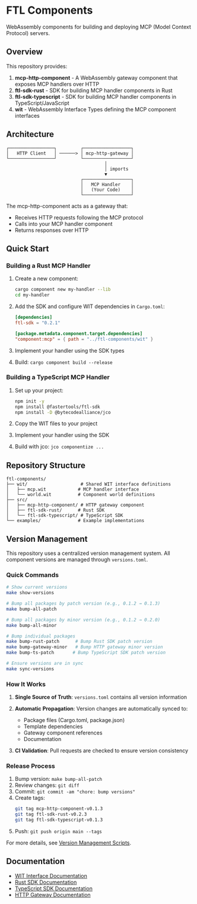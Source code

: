 # FTL Components

WebAssembly components for building and deploying MCP (Model Context Protocol) servers.

## Overview

This repository provides:

1. **mcp-http-component** - A WebAssembly gateway component that exposes MCP handlers over HTTP
2. **ftl-sdk-rust** - SDK for building MCP handler components in Rust
3. **ftl-sdk-typescript** - SDK for building MCP handler components in TypeScript/JavaScript
4. **wit** - WebAssembly Interface Types defining the MCP component interfaces

## Architecture

```
┌─────────────────┐         ┌──────────────────┐
│   HTTP Client   │ ──────> │ mcp-http-gateway │
└─────────────────┘         └──────────────────┘
                                     │
                                     │ imports
                                     ▼
                            ┌──────────────────┐
                            │   MCP Handler    │
                            │   (Your Code)    │
                            └──────────────────┘
```

The mcp-http-component acts as a gateway that:
- Receives HTTP requests following the MCP protocol
- Calls into your MCP handler component
- Returns responses over HTTP

## Quick Start

### Building a Rust MCP Handler

1. Create a new component:
   ```bash
   cargo component new my-handler --lib
   cd my-handler
   ```

2. Add the SDK and configure WIT dependencies in `Cargo.toml`:
   ```toml
   [dependencies]
   ftl-sdk = "0.2.1"
   
   [package.metadata.component.target.dependencies]
   "component:mcp" = { path = "../ftl-components/wit" }
   ```

3. Implement your handler using the SDK types
4. Build: `cargo component build --release`

### Building a TypeScript MCP Handler

1. Set up your project:
   ```bash
   npm init -y
   npm install @fastertools/ftl-sdk
   npm install -D @bytecodealliance/jco
   ```

2. Copy the WIT files to your project
3. Implement your handler using the SDK
4. Build with jco: `jco componentize ...`

## Repository Structure

```
ftl-components/
├── wit/                    # Shared WIT interface definitions
│   ├── mcp.wit            # MCP handler interface
│   └── world.wit          # Component world definitions
├── src/
│   ├── mcp-http-component/ # HTTP gateway component
│   ├── ftl-sdk-rust/      # Rust SDK
│   └── ftl-sdk-typescript/ # TypeScript SDK
└── examples/              # Example implementations
```

## Version Management

This repository uses a centralized version management system. All component versions are managed through `versions.toml`.

### Quick Commands

```bash
# Show current versions
make show-versions

# Bump all packages by patch version (e.g., 0.1.2 → 0.1.3)
make bump-all-patch

# Bump all packages by minor version (e.g., 0.1.2 → 0.2.0)
make bump-all-minor

# Bump individual packages
make bump-rust-patch      # Bump Rust SDK patch version
make bump-gateway-minor   # Bump HTTP gateway minor version
make bump-ts-patch       # Bump TypeScript SDK patch version

# Ensure versions are in sync
make sync-versions
```

### How It Works

1. **Single Source of Truth**: `versions.toml` contains all version information
2. **Automatic Propagation**: Version changes are automatically synced to:
   - Package files (Cargo.toml, package.json)
   - Template dependencies
   - Gateway component references
   - Documentation

3. **CI Validation**: Pull requests are checked to ensure version consistency

### Release Process

1. Bump version: `make bump-all-patch`
2. Review changes: `git diff`
3. Commit: `git commit -am "chore: bump versions"`
4. Create tags:
   ```bash
   git tag mcp-http-component-v0.1.3
   git tag ftl-sdk-rust-v0.2.3
   git tag ftl-sdk-typescript-v0.1.3
   ```
5. Push: `git push origin main --tags`

For more details, see [Version Management Scripts](./scripts/README.md).

## Documentation

- [WIT Interface Documentation](./wit/README.md)
- [Rust SDK Documentation](./src/ftl-sdk-rust/README.md)
- [TypeScript SDK Documentation](./src/ftl-sdk-typescript/README.md)
- [HTTP Gateway Documentation](./src/mcp-http-component/README.md)